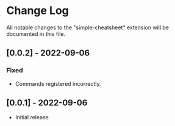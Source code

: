 # Change Log

All notable changes to the "simple-cheatsheet" extension will be documented in this file.

## [0.0.2] - 2022-09-06

### Fixed

- Commands registered incorrectly.

## [0.0.1] - 2022-09-06

- Initial release
